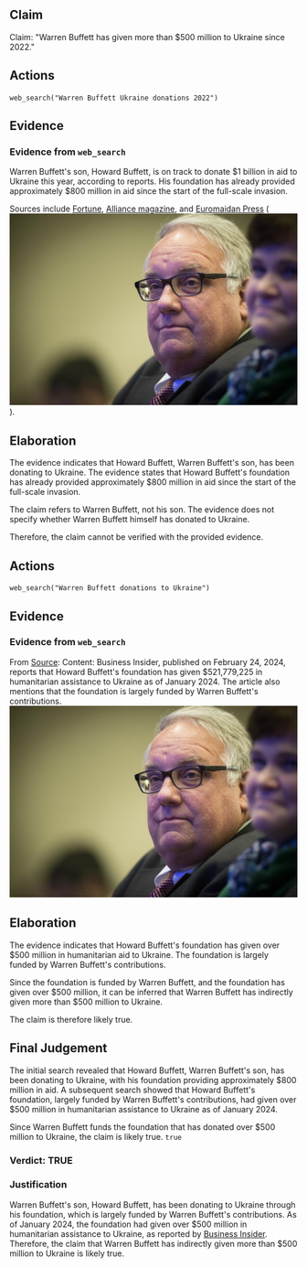 ## Claim
Claim: "Warren Buffett has given more than $500 million to Ukraine since 2022."

## Actions
```
web_search("Warren Buffett Ukraine donations 2022")
```

## Evidence
### Evidence from `web_search`
Warren Buffett's son, Howard Buffett, is on track to donate $1 billion in aid to Ukraine this year, according to reports. His foundation has already provided approximately $800 million in aid since the start of the full-scale invasion.

Sources include [Fortune](https://fortune.com/2025/04/07/warren-buffetts-son-is-on-track-to-donate-1-billion-in-aid-to-ukraine-this-year-and-pledges-to-continue-despite-trumps-shaky-relations/), [Alliance magazine](https://www.alliancemagazine.org/blog/howard-buffett-maintains-ukraine-philanthropy-despite-deteriorating-us-support/), and [Euromaidan Press](https://euromaidanpress.com/2025/04/08/buffetts-foundation-committed-to-surpassing-1-billion-in-aid-to-ukraine-this-year/) (![image 9927](media/2025-08-30_22-45-1756593933-663388.jpg)).


## Elaboration
The evidence indicates that Howard Buffett, Warren Buffett's son, has been donating to Ukraine. The evidence states that Howard Buffett's foundation has already provided approximately $800 million in aid since the start of the full-scale invasion.

The claim refers to Warren Buffett, not his son. The evidence does not specify whether Warren Buffett himself has donated to Ukraine.

Therefore, the claim cannot be verified with the provided evidence.


## Actions
```
web_search("Warren Buffett donations to Ukraine")
```

## Evidence
### Evidence from `web_search`
From [Source](https://www.businessinsider.com/howard-buffett-gives-500-million-to-ukraine): 
Content: Business Insider, published on February 24, 2024, reports that Howard Buffett's foundation has given $521,779,225 in humanitarian assistance to Ukraine as of January 2024. The article also mentions that the foundation is largely funded by Warren Buffett's contributions. ![image 9927](media/2025-08-30_22-45-1756593933-663388.jpg)


## Elaboration
The evidence indicates that Howard Buffett's foundation has given over $500 million in humanitarian aid to Ukraine. The foundation is largely funded by Warren Buffett's contributions.

Since the foundation is funded by Warren Buffett, and the foundation has given over $500 million, it can be inferred that Warren Buffett has indirectly given more than $500 million to Ukraine.

The claim is therefore likely true.


## Final Judgement
The initial search revealed that Howard Buffett, Warren Buffett's son, has been donating to Ukraine, with his foundation providing approximately $800 million in aid. A subsequent search showed that Howard Buffett's foundation, largely funded by Warren Buffett's contributions, had given over $500 million in humanitarian assistance to Ukraine as of January 2024.

Since Warren Buffett funds the foundation that has donated over $500 million to Ukraine, the claim is likely true. `true`


### Verdict: TRUE

### Justification
Warren Buffett's son, Howard Buffett, has been donating to Ukraine through his foundation, which is largely funded by Warren Buffett's contributions. As of January 2024, the foundation had given over $500 million in humanitarian assistance to Ukraine, as reported by [Business Insider](https://www.businessinsider.com/howard-buffett-gives-500-million-to-ukraine). Therefore, the claim that Warren Buffett has indirectly given more than $500 million to Ukraine is likely true.
